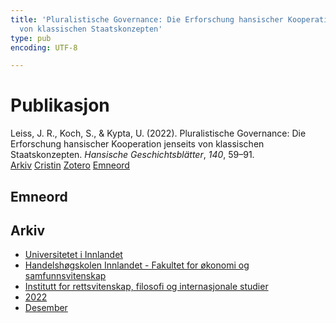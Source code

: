 ```yaml
---
title: 'Pluralistische Governance: Die Erforschung hansischer Kooperation jenseits
  von klassischen Staatskonzepten'
type: pub
encoding: UTF-8

---
```

<h1>Publikasjon</h1>
<article id="csl-bib-container-AYCJEVGT" class="csl-bib-container">
  <div class="csl-bib-body"> <div class="csl-entry">Leiss, J. R., Koch, S., &#38; Kypta, U. (2022). Pluralistische Governance: Die Erforschung hansischer Kooperation jenseits von klassischen Staatskonzepten. <i>Hansische Geschichtsblätter</i>, <i>140</i>, 59–91.</div> </div>
  <div class="csl-bib-buttons">
    <a href="#taxonomy-article-AYCJEVGT" alt="archive" class="csl-bib-button">Arkiv</a>
    <a href="https://app.cristin.no/results/show.jsf?id=2094721" alt="Cristin" class="csl-bib-button">Cristin</a>
    <a href="http://zotero.org/groups/5881554/items/AYCJEVGT" alt="Zotero" class="csl-bib-button">Zotero</a>
    <a href="#keywords-article-AYCJEVGT" alt="keywords" class="csl-bib-button">Emneord</a>
  </div>
  <div id="csl-bib-meta-container-AYCJEVGT"></div>
</article>
<div id="csl-bib-meta-AYCJEVGT" class="csl-bib-meta">
  <article id="keywords-article-AYCJEVGT" class="keywords-article">
    <h1>Emneord</h1>
    
  </article>
  <article id="taxonomy-article-AYCJEVGT" class="taxonomy-article">
    <h1>Arkiv</h1>
    <ul>
      <li><a href="{{< params subfolder >}}nn/archive/?key=3DCRN523">Universitetet i Innlandet</a></li>
      <li><a href="{{< params subfolder >}}nn/archive/?key=DU8Q9LN9">Handelshøgskolen Innlandet - Fakultet for økonomi og samfunnsvitenskap</a></li>
      <li><a href="{{< params subfolder >}}nn/archive/?key=ITYAG68H">Institutt for rettsvitenskap, filosofi og internasjonale studier</a></li>
      <li><a href="{{< params subfolder >}}nn/archive/?key=B7XWRJNE">2022</a></li>
      <li><a href="{{< params subfolder >}}nn/archive/?key=BIL776WA">Desember</a></li>
    </ul>
  </article>
</div>
